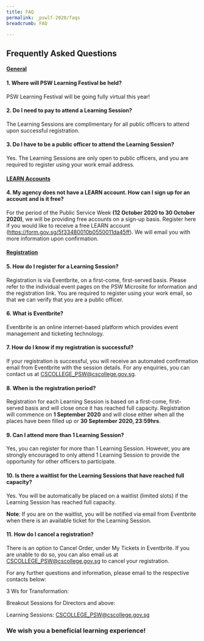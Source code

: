 ```yaml
---
title: FAQ
permalink: _pswlf-2020/faqs
breadcrumb: FAQ

---
```


## Frequently Asked Questions

#### **<ins>General</ins>** 
 
#### **1. Where will PSW Learning Festival be held?**
PSW Learning Festival will be going fully virtual this year!

#### **2. Do I need to pay to attend a Learning Session?**
The Learning Sessions are complimentary for all public officers to attend upon successful registration.

#### **3. Do I have to be a public officer to attend the Learning Session?**
Yes. The Learning Sessions are only open to public officers, and you are required to register using your work email address. 

#### **<ins>LEARN Accounts</ins>**

#### **4. My agency does not have a LEARN account. How can I sign up for an account and is it free?** 
For the period of the Public Service Week **(12 October 2020 to 30 October 2020)**, we will be providing free accounts on a sign-up basis. Register here if you would like to receive a free LEARN account (<https://form.gov.sg/5f33480010b0550011da45ff>). We will email you with more information upon confirmation. 

#### **<ins>Registration</ins>**

#### **5. How do I register for a Learning Session?**
Registration is via Eventbrite, on a first-come, first-served basis. Please refer to the individual event pages on the PSW Microsite for information and the registration link. You are required to register using your work email, so that we can verify that you are a public officer.

#### **6. What is Eventbrite?**
Eventbrite is an online internet-based platform which provides event management and ticketing technology.

#### **7. How do I know if my registration is successful?**
If your registration is successful, you will receive an automated confirmation email from Eventbrite with the session details. For any enquiries, you can contact us at <a href="mailto:CSCOLLEGE_PSW@cscollege.gov.sg">CSCOLLEGE_PSW@cscollege.gov.sg</a>. 

#### **8. When is the registration period?**
Registration for each Learning Session is based on a first-come, first-served basis and will close once it has reached full capacity.
Registration will commence on **1 September 2020** and will close either when all the places have been filled up or **30 September 2020, 23:59hrs**.
 
#### **9. Can I attend more than 1 Learning Session?**
Yes, you can register for more than 1 Learning Session. However, you are strongly encouraged to only attend 1 Learning Session to provide the opportunity for other officers to participate.


#### **10. Is there a waitlist for the Learning Sessions that have reached full capacity?**
Yes. You will be automatically be placed on a waitlist (limited slots) if the Learning Session has reached full capacity. 

**Note**: If you are on the waitlist, you will be notified via email from Eventbrite when there is an available ticket for the Learning Session.

#### **11. How do I cancel a registration?**
There is an option to Cancel Order, under My Tickets in Eventbrite. If you are unable to do so, you can also email us at <a href="mailto:CSCOLLEGE_PSW@cscollege.gov.sg">CSCOLLEGE_PSW@cscollege.gov.sg</a> to cancel your registration.


For any further questions and information, please email to the respective contacts below:

3 Ws for Transformation: <Requires Peter to provide contact>

Breakout Sessions for Directors and above: <Require Jenny to provide contact>

Learning Sessions:  <a href="mailto:CSCOLLEGE_PSW@cscollege.gov.sg">CSCOLLEGE_PSW@cscollege.gov.sg</a>


### We wish you a beneficial learning experience!

 
  
  
  
